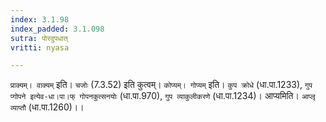 ```yaml
---
index: 3.1.98
index_padded: 3.1.098
sutra: पोरदुपधात्
vritti: nyasa

---
```

`प्राक्यम्। वाक्यम्` इति। `चजोः` (7.3.52) इति कुत्वम्। `कोप्यम्। गोप्यम्` इति। `कुप क्रोधे` (धा.पा.1233), `गुप प्गोपने इत्येव-धा।पा।फ् गोपनकुत्सनयोः` (धा.पा.970), `गुप व्याकुलीकरणे` (धा.पा.1234)। आप्यमिति। `आप्लृ व्याप्तौ` (धा.पा.1260)।।